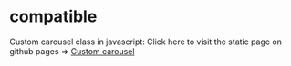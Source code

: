 # compatible

Custom carousel class in javascript:
Click here to visit the static page on github pages => [Custom carousel](https://datas2k.github.io/compatible/)

